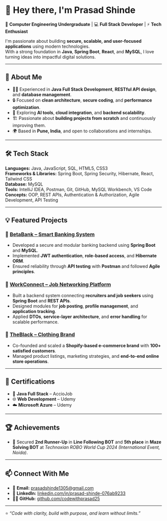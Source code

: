 # 👋 Hey there, I'm Prasad Shinde

🎯 **Computer Engineering Undergraduate** | 💻 **Full Stack Developer** | ⚡ **Tech Enthusiast**

I'm passionate about building **secure, scalable, and user-focused applications** using modern technologies.  
With a strong foundation in **Java**, **Spring Boot**, **React**, and **MySQL**, I love turning ideas into impactful digital solutions.

---

## 🚀 About Me
- 👨‍💻 Experienced in **Java Full Stack Development**, **RESTful API design**, and **database management**.  
- 🔒 Focused on **clean architecture**, **secure coding**, and **performance optimization**.  
- 🧠 Exploring **AI tools**, **cloud integration**, and **backend scalability**.  
- 🏗️ Passionate about **building projects from scratch** and continuously improving them.  
- 🌍 Based in **Pune, India**, and open to collaborations and internships.

---

## 🛠️ Tech Stack
**Languages:** Java, JavaScript, SQL, HTML5, CSS3  
**Frameworks & Libraries:** Spring Boot, Spring Security, Hibernate, React, Tailwind CSS  
**Database:** MySQL  
**Tools:** IntelliJ IDEA, Postman, Git, GitHub, MySQL Workbench, VS Code  
**Concepts:** OOP, REST APIs, Authentication & Authorization, Agile Development, API Testing

---

## 💡 Featured Projects
### 🏦 [BetaBank – Smart Banking System](#)
- Developed a secure and modular banking backend using **Spring Boot** and **MySQL**.  
- Implemented **JWT authentication**, **role-based access**, and **Hibernate ORM**.  
- Ensured reliability through **API testing** with **Postman** and followed **Agile principles**.

### 💼 [WorkConnect – Job Networking Platform](#)
- Built a backend system connecting **recruiters and job seekers** using **Spring Boot** and **REST APIs**.  
- Designed modules for **job posting**, **profile management**, and **application tracking**.  
- Applied **DTOs**, **service-layer architecture**, and **error handling** for scalable performance.

### 👕 [TheBlack – Clothing Brand](https://theblack.co.in)
- Co-founded and scaled a **Shopify-based e-commerce brand** with **100+ satisfied customers**.  
- Managed product listings, marketing strategies, and **end-to-end online store operations**.  

---

## 🧩 Certifications
- 🥇 **Java Full Stack** – AccioJob  
- 🌐 **Web Development** – Udemy  
- ☁️ **Microsoft Azure** – Udemy  

---

## 🏆 Achievements
- 🥈 Secured **2nd Runner-Up** in **Line Following BOT** and **5th place** in **Maze Solving BOT** at *Technoxian ROBO World Cup 2024 (International Event, Noida)*.  

---

## 📫 Connect With Me
- 📧 **Email:** [prasadshinde1305@gmail.com](mailto:prasadshinde1305@gmail.com)  
- 💼 **LinkedIn:** [linkedin.com/in/prasad-shinde-076ab9233](https://linkedin.com/in/prasad-shinde-076ab9233)  
- 🧑‍💻 **GitHub:** [github.com/codewithprasad25](https://github.com/codewithprasad25)

---

⭐ *“Code with clarity, build with purpose, and learn without limits.”*  
